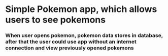 # Simple Pokemon app, which allows users to see pokemons

### When user opens pokemon, pokemon data stores in database, after that the user could use app without an internet connection and view previously opened pokemons

